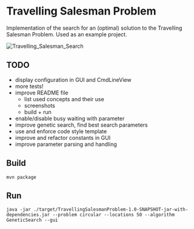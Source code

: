 # Travelling Salesman Problem

Implementation of the search for an (optimal) solution to the Travelling Salesman Problem. Used as an example project.

![Travelling_Salesman_Search](https://user-images.githubusercontent.com/104705788/172116249-5566f2c7-642e-4cfc-bb3a-963551786143.png)


## TODO
- display configuration in GUI and CmdLineView
- more tests!
- improve README file
  - list used concepts and their use
  - screenshots
  - build + run
- enable/disable busy waiting with parameter
- improve genetic search, find best search parameters
- use and enforce code style template
- improve and refactor constants in GUI
- improve parameter parsing and handling


## Build
    mvn package

## Run
    java -jar ./target/TravellingSalesmanProblem-1.0-SNAPSHOT-jar-with-dependencies.jar --problem circular --locations 50 --algorithm GeneticSearch --gui

